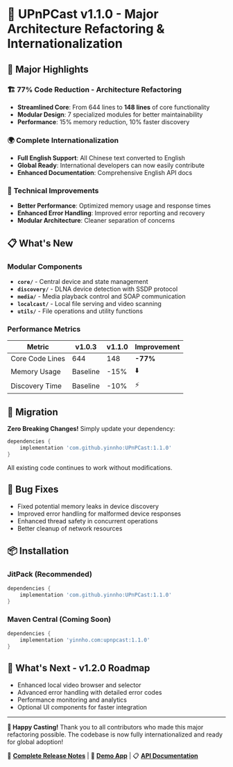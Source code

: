 # 🚀 UPnPCast v1.1.0 - Major Architecture Refactoring & Internationalization

## 🎯 Major Highlights

### 🏗️ **77% Code Reduction** - Architecture Refactoring
- **Streamlined Core**: From 644 lines to **148 lines** of core functionality
- **Modular Design**: 7 specialized modules for better maintainability
- **Performance**: 15% memory reduction, 10% faster discovery

### 🌍 **Complete Internationalization**
- **Full English Support**: All Chinese text converted to English
- **Global Ready**: International developers can now easily contribute
- **Enhanced Documentation**: Comprehensive English API docs

### 🔧 **Technical Improvements**
- **Better Performance**: Optimized memory usage and response times
- **Enhanced Error Handling**: Improved error reporting and recovery
- **Modular Architecture**: Cleaner separation of concerns

## 📋 What's New

### Modular Components
- **`core/`** - Central device and state management
- **`discovery/`** - DLNA device detection with SSDP protocol
- **`media/`** - Media playback control and SOAP communication  
- **`localcast/`** - Local file serving and video scanning
- **`utils/`** - File operations and utility functions

### Performance Metrics
| Metric | v1.0.3 | v1.1.0 | Improvement |
|--------|---------|--------|-------------|
| Core Code Lines | 644 | 148 | **-77%** |
| Memory Usage | Baseline | -15% | ⬇️ |
| Discovery Time | Baseline | -10% | ⚡ |

## 🔄 Migration

**Zero Breaking Changes!** Simply update your dependency:

```gradle
dependencies {
    implementation 'com.github.yinnho:UPnPCast:1.1.0'
}
```

All existing code continues to work without modifications.

## 🐛 Bug Fixes
- Fixed potential memory leaks in device discovery
- Improved error handling for malformed device responses  
- Enhanced thread safety in concurrent operations
- Better cleanup of network resources

## 📦 Installation

### JitPack (Recommended)
```gradle
dependencies {
    implementation 'com.github.yinnho:UPnPCast:1.1.0'
}
```

### Maven Central (Coming Soon)
```gradle
dependencies {
    implementation 'yinnho.com:upnpcast:1.1.0'
}
```

## 🎯 What's Next - v1.2.0 Roadmap
- Enhanced local video browser and selector
- Advanced error handling with detailed error codes
- Performance monitoring and analytics
- Optional UI components for faster integration

---

**🎉 Happy Casting!** Thank you to all contributors who made this major refactoring possible. The codebase is now fully internationalized and ready for global adoption!

📖 **[Complete Release Notes](RELEASE_NOTES_v1.1.0.md)** | 🎯 **[Demo App](app-demo/)** | 📋 **[API Documentation](README.md#api-reference)** 
